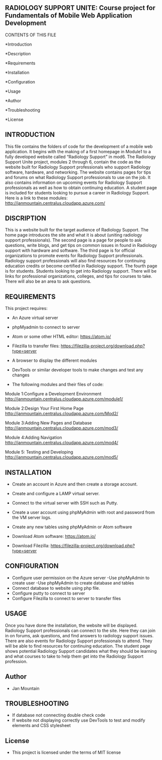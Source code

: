 RADIOLOGY SUPPORT UNITE: Course project for Fundamentals of Mobile Web Application Development
---------------------------------------------
CONTENTS OF THIS FILE

*Introduction

*Description

*Requirements

*Installation

*Configuration

*Usage

*Author

*Troubleshooting

*License




INTRODUCTION
--------------
This file contains the folders of code for the development of a mobile web application.  It begins with the making of a first homepage in Module1 to a fully developed website called “Radiology Support” in mod6. The Radiology Support Unite project, modules 2 through 6, contain the code as the website built for Radiology Support professionals who support Radiology software, hardware, and networking.  The website contains pages for tips and forums on what Radiology Support professionals to use on the job. It also contains information on upcoming events for Radiology Support professionals as well as how to obtain continuing education.  A student page is included for students looking to pursue a career in Radiology Support. Here is a link to these modules: http://janmountain.centralus.cloudapp.azure.com/

DISCRIPTION
-------------
This is a website built for the target audience of Radiology Support.  The home page introduces the site and what it is about (uniting radiology support professionals).  The second page is a page for people to ask questions, write blogs, and get tips on common issues in found in Radiology support with hardware and software. The third page is for official organizations to promote events for Radiology Support professionals. Radiology support professionals will also find resources for continuing education credits or become certified in Radiology support.  The fourth page is for students.  Students looking to get into Radiology support. There will be links for professional organizations, colleges, and tips for courses to take.  There will also be an area to ask questions.

REQUIREMENTS
-----------------
This project requires:

* An Azure virtual server

* phpMyadmin to connect to server

* Atom or some other HTML editor: https://atom.io/

* Filezilla to transfer files: https://filezilla-project.org/download.php?type=server

* A browser to display the different modules

* DevTools or similar developer tools to make changes and test any changes

* The following modules and their files of code:


Module 1:Configure a Development Environment
http://janmountain.centralus.cloudapp.azure.com/module1/
  
Module 2:Design Your First Home Page
http://janmountain.centralus.cloudapp.azure.com/Mod2/
 
Module 3:Adding New Pages and Database
http://janmountain.centralus.cloudapp.azure.com/mod3/
 
Module 4:Adding Navigation
http://janmountain.centralus.cloudapp.azure.com/mod4/
 
Module 5: Testing and Developing
http://janmountain.centralus.cloudapp.azure.com/mod5/
 
INSTALLATION
-------------------
* Create an account in Azure and then create a storage account.

* Create and configure a LAMP virtual server.

* Connect to the virtual server with SSH such as Putty.

* Create a user account using phpMyAdmin with root and password from the VM server logs.

* Create any new tables using phpMyAdmin or Atom software

* Download Atom software: https://atom.io/

* Download Filezilla: https://filezilla-project.org/download.php?type=server

CONFIGURATION
----------------
* Configure user permission on the Azure server
  -Use phpMyAdmin to create user
  -Use phpMyAdmin to create database and tables 
 * Connect database to website using php file.
* Configure putty to connect to server
* Configure Filezilla to connect to server to transfer files

USAGE
-------
Once you have done the installation, the website will be displayed.  Radiology Support professionals can connect to the site.  Here they can join in on forums, ask questions, and find answers to radiology support issues. There are also events for Radiology Support professionals to attend. They will be able to find resources for continuing education.  The student page shows potential Radiology Support candidates what they should be learning and what courses to take to help them get into the Radiology Support profession.

Author
-------------
* Jan Mountain


TROUBLESHOOTING
------------------------------------------------
* If database not connecting double check code
* If website not displaying correctly use DevTools to test and modify elements and CSS stylesheet

License
--------
* This project is licensed under the terms of MIT license




